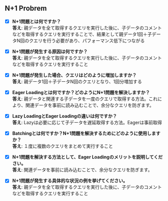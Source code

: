 ## N+1 Probrem

- [x] **N+1問題とは何ですか？**  
**答え**: 親データを全て取得するクエリを実行した後に、子データのコメントなどを取得するクエリを実行することで、結果として親データ1回＋子データN回のクエリを行う必要があり、パフォーマンス低下につながる

- [x] **N+1問題が発生する原因は何ですか？**  
**答え**: 親データを全て取得するクエリを実行した後に、子データのコメントなどを取得するクエリを実行すること

- [x] **N+1問題が発生した場合、クエリはどのように増加しますか？**  
**答え**: 親データ1回＋子データN回のクエリとなり、1回分増加する

- [x] **Eager Loadingとは何ですか？どのようにN+1問題を解決しますか？**  
**答え**: 親データと関連する子データを一度のクエリで取得する方法。これにより、関連データを事前に読み込むことで、余分なクエリを防ぎます。

- [x] **Lazy LoadingとEager Loadingの違いは何ですか？**  
**答え**: Lazyは必要に応じて子データを遅延取得する方法。Eagerは事前取得

- [x] **Batchingとは何ですか？N+1問題を解決するためにどのように使用しますか？**  
**答え**: １度に複数のクエリをまとめて実行すること

- [x] **N+1問題を解決する方法として、Eager Loadingのメリットを説明してください。**  
**答え**: 関連データを事前に読み込むことで、余分なクエリを防ぎます。

- [x] **N+1問題が発生する具体的な状況の例を挙げてください。**  
**答え**: 親データを全て取得するクエリを実行した後に、子データのコメントなどを取得するクエリを実行すること

